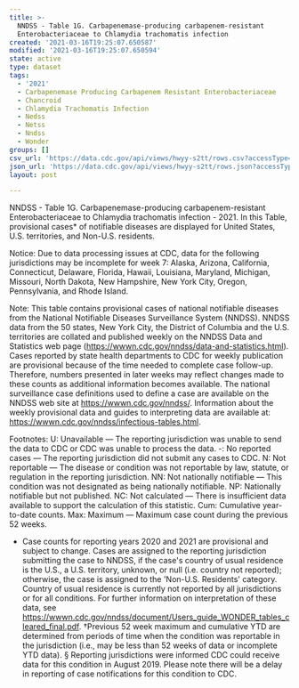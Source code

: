 ```yaml
---
title: >-
  NNDSS - Table 1G. Carbapenemase-producing carbapenem-resistant
  Enterobacteriaceae to Chlamydia trachomatis infection
created: '2021-03-16T19:25:07.650587'
modified: '2021-03-16T19:25:07.650594'
state: active
type: dataset
tags:
  - '2021'
  - Carbapenemase Producing Carbapenem Resistant Enterobacteriaceae
  - Chancroid
  - Chlamydia Trachomatis Infection
  - Nedss
  - Netss
  - Nndss
  - Wonder
groups: []
csv_url: 'https://data.cdc.gov/api/views/hwyy-s2tt/rows.csv?accessType=DOWNLOAD'
json_url: 'https://data.cdc.gov/api/views/hwyy-s2tt/rows.json?accessType=DOWNLOAD'
layout: post

---
```

NNDSS - Table 1G. Carbapenemase-producing carbapenem-resistant Enterobacteriaceae to Chlamydia trachomatis infection - 2021. In this Table, provisional cases* of notifiable diseases are displayed for United States, U.S. territories, and Non-U.S. residents.

Notice: Due to data processing issues at CDC, data for the following jurisdictions may be incomplete for week 7: Alaska, Arizona, California, Connecticut, Delaware, Florida, Hawaii, Louisiana, Maryland, Michigan, Missouri, North Dakota, New Hampshire, New York City, Oregon, Pennsylvania, and Rhode Island.

Note: 
This table contains provisional cases of national notifiable diseases from the National Notifiable Diseases Surveillance System (NNDSS). NNDSS data from the 50 states, New York City, the District of Columbia and the U.S. territories are collated and published weekly on the NNDSS Data and Statistics web page (https://wwwn.cdc.gov/nndss/data-and-statistics.html). Cases reported by state health departments to CDC for weekly publication are provisional because of the time needed to complete case follow-up. Therefore, numbers presented in later weeks may reflect changes made to these counts as additional information becomes available. The national surveillance case definitions used to define a case are available on the NNDSS web site at https://wwwn.cdc.gov/nndss/. Information about the weekly provisional data and guides to interpreting data are available at: https://wwwn.cdc.gov/nndss/infectious-tables.html. 

Footnotes:
U: Unavailable — The reporting jurisdiction was unable to send the data to CDC or CDC was unable to process the data.
-: No reported cases — The reporting jurisdiction did not submit any cases to CDC.
N: Not reportable — The disease or condition was not reportable by law, statute, or regulation in the reporting jurisdiction.
NN: Not nationally notifiable — This condition was not designated as being nationally notifiable.
NP: Nationally notifiable but not published.
NC: Not calculated — There is insufficient data available to support the calculation of this statistic.
Cum: Cumulative year-to-date counts.
 Max: Maximum — Maximum case count during the previous 52 weeks.
  * Case counts for reporting years 2020 and 2021 are provisional and subject to change. Cases are assigned to the reporting jurisdiction submitting the case to NNDSS, if the case's country of usual residence is the U.S., a U.S. territory, unknown, or null (i.e. country not reported); otherwise, the case is assigned to the 'Non-U.S. Residents' category. Country of usual residence is currently not reported by all jurisdictions or for all conditions. For further information on interpretation of these data, see https://wwwn.cdc.gov/nndss/document/Users_guide_WONDER_tables_cleared_final.pdf.
†Previous 52 week maximum and cumulative YTD are determined from periods of time when the condition was reportable in the jurisdiction (i.e., may be less than 52 weeks of data or incomplete YTD data). 
§ Reporting jurisdictions were informed CDC could receive data for this condition in August 2019. Please note there will be a delay in reporting of case notifications for this condition to CDC.
